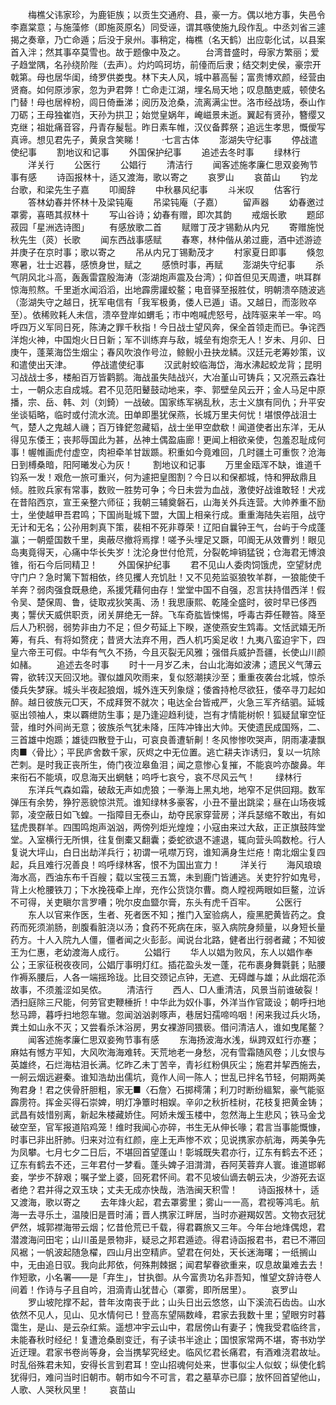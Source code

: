 <!-- { "loadSidebar": true } -->
　　梅樵父讳家珍，为鹿钜族；以贡生交通府、县，豪一方。偶以地方事，失邑令李嘉棠意；与施藻修（即施菼原名）同受诬，谓其嗾使施九段作乱。中丞刘省三遽揭之奏章，乃亡命遁；后没于泉州。事稍定，梅樵（名天鹤）出应彰化试，以县案首入泮；然其事卒莫雪也。故于题像中及之。
　　台湾昔盛时，母家方繁丽；爱子趋堂隅，名孙绕阶陛（去声）。灼灼鸣珂坊，前儓而后隶；结交刺史侯，豪宗开戟第。母也居华闺，绮罗供娄曳。林下夫人风，城中慕高髻；富贵博欢颜，经营由贤裔。如何原涉家，忽为尹君弊！亡命走江湖，埋名局天地；叹息酷吏威，顿使名门替！母也居梓枌，闾日倚垂涕；阅历及沧桑，流离满尘世。洛市经战场，泰山作刀砺；王母独崔岿，天孙为拱卫；始觉皇娲年，崦嵫景未逝。翼起有贤孙，簪缨又克继；祖妣痛音容，丹青存髲髢。昨日素车帷，汉仪备葬祭；追远生孝思，慨僾写真谛。想见君先子，黄泉含笑睇！
　　·七言古体
　　澎湖失守纪事
　　停战遣使纪事
　　割地议和记事
　　外国保护纪事
　　追述去冬时事
　　绿林行
　　洋关行
　　公医行
　　公娼行
　　清洁行
　　闻客述施孝廉仁思双妾殉节事有感
　　诗函报林十，适又渡海，歌以寄之
　　哀罗山
　　哀苗山
　　钓龙台歌，和梁先生子嘉
　　叩阍辞
　　中秋暴风纪事
　　斗米叹
　　估客行
　　答林幼春并怀林十及梁钝庵
　　吊梁钝庵（子嘉）
　　留声器
　　幼春邀过罩雾，喜晤其叔林十
　　写山谷诗；幼春有赠，即次其韵
　　戒烟长歌
　　题邱菽园「星洲选诗图」
　　有感放歌二首
　　赋赠丁茂才锡勳从内兄
　　寄赠施悦秋先生（菼）长歌
　　闻东西战事感赋
　　春寒，林仲偕从弟过鹿，酒中述游迹并庚子在京时事；歌以寄之
　　吊从内兄丁锡勳茂才
　　村家夏日即事
　　倏忽寒暑，壮士迟暮，感愤身世，赋之
　　感愤时事，再赋
　　澎湖失守纪事
　　杀气阴风北斗高，轰轰雷霆殷海涛（澎湖炮声震及台湾）；仰首但见天周遭，哄耳群惊海煎熬。千里逝水闻滔滔，出地霹雳讙蛟鳌；电音驿至报胜仗，明朝溃卒随波逃（澎湖失守之越日，抚军电信有「我军极勇，倭人已遁」语。又越日，而澎败卒至）。依稀败耗人未信，溃卒登岸如蝟毛；市中咆喊虎怒号，战阵驱来羊一牢。呜呼四万义军同日死，陈涛之罪千秋指！今日战士望风奔，保全首领走而已。争诧西洋炮火神，中国炮火日日新；军不训练弃与敌，城垒有炮奈无人！岁未、月卯、日庚午，蓬莱海岱生烟尘；春风吹浪作号泣，鲸鲵小丑抉龙鳞。汉廷元老筹妙策，议和遣使出天津。
　　停战遣使纪事
　　汉武射蛟临海岱，海水沸起蛟龙背；昆明习战战士多，楼船百万皆鹳鹅。海战虽失陆战兴，大冶堇山可铸兵；又况燕云森壮士，一朝众志自成城。君不见范阳鼙鼓动地来，李、郭壁垒风云开；金人马足中原播，宗、岳、韩、刘（刘錡）一战破。国家练军祸乱秋，志士义旗有同仇；升平安坐谈韬略，临时或付流水流。田单即墨犹保燕，长城万里夫何忧！堪恨停战沮士气，楚人之鬼越人禨；百万锋鋩忽藏韬，战士坐甲空歔欷！闻道使者出东洋，无从得见东倭王；丧邦辱国此为甚，丛神土偶盈庙廊！更闻上相欲亲使，包羞忍耻成何事！幄帷画虎付虚空，肉袒牵羊甘跋踬。积重如今竟难回，几时疆土可重恢？沧海日到榑桑暗，阳阿曦发心为灰！ 
　　割地议和记事
　　万里金瓯浑不缺，谁道千钧系一发！艰危一旅可重兴，何为遽把皇图割？今日以和保都城，恃和狎敌鼎且倾。胜败兵家有常事，数败一胜势可争；今日未尝为血战，激使好战谁敢轻！犬戎在昔陷西京，宣王亲整六师征；我朝三辅奠磐石，山海关外兵连营。大帅养重不励士，坐使越甲吾君鸣；下国尚耻城下盟，大国上相亲行成。重重海陆失岩阻，战守无计和无名；公孙用刺真下策，裴相不死非尊荣！辽阳自曩钟王气，台屿于今成蓬瀛；一朝蹙国数千里，奥蔽尽撤将焉撑！嗟予头埋足又蹶，叩阍无从效曹刿！眼见岛夷竟得天，心痛中华长失岁！沈沦身世付伧荒，分裂乾坤销猛锐；仓海君无博浪锥，衔石今后同精卫！
　　外国保护纪事
　　君不见山人委肉饲饿虎，空望豺虎守门户？急时篱下暂相依，终见攫人充饥肚！又不见苑监驱狼牧羊群，一狼能使千羊奔？弱肉强食既悬绝，系援凭藉何由存！堂堂中国不自强，忍言扶持借西洋！假令吴、楚保周、鲁，徒取戎狄笑禹、汤！我思康熙、乾隆全盛时，彼时早已侈西夷；讋伏天威供职贡，闭关屏绝无一辞。飞车奇肱皆悚惕，呼毒古莽任鞭笞。降至后人乃积弱，弱势非由力不足；但夕苟延上下睽，遂使燕安生鸩毒。文恬武嬉无所筹，有兵、有将如赘疣；昔贤大法弃不用，西人机巧奚足收！九夷八蛮迫宇下，四皇六帝王可假。中华有气久不扬，今且灭裂无风雅；强借兵威护吾疆，长使山川颜如赭。
　　追述去冬时事
　　时十一月岁乙未，台山北海如波沸；遗民义气薄云霄，欲转汉天回汉地。骤似雄风吹雨来，复似怒潮挟沙至；重重夜袭台北城，惊杀倭兵失梦寐。城头半夜起狼烟，城外连天列象燧；倭酋持枪尽欲狂，倭卒寻刀起如醉。越日彼族元□天，不成拜贺不就次；电达全台皆戒严，火急三军齐结驷。延城驱出领袖人，束以覉绁防生事；是乃逢迎趋利徒，岂有才情能树帜！狐疑鼠窜空怔营，维时外间尚无意；彼族杀气犹未降，压阵冲锋出大帅。天使遗民成国殇，二、三首雄中炮踬；雄徒四散登于山，可哀良善遭斩劓！冬风惨惨吹哭声，阴雨凄凄飘肉■〈骨比〉；平民庐舍数千家，灰烬之中无位置。逃亡耕夫诈诱归，复以一坑除芒刺。是时我正丧所生，倚门夜泣皋鱼泪；闻之意惨心复摧，不能哀吟亦酸鼻。年来衔石不能填，叹息海天出蝄魅；呜呼七哀兮，哀不尽风云气！
　　绿林行
　　东洋兵气森如霜，破敌无声如虎狼；一拳海上黑丸地，地窄不足供回翔。数军弹压有余势，狰狞恶貌惊洪荒。谁知绿林多豪客，小丑不量出跳梁；昼在山场夜城郭，凌空蔽日如飞蝗。一指障目无泰山，劫夺民家穿营房；洋兵瑟缩不敢出，有如猛虎畏群羊。四围鸣炮声汹汹，两傍列炬光煌煌；小寇由来过大敌，正正旗鼓阵堂堂。入室横行无所惧，往复倒橐又翻囊；委蛇欲退不遽退，辄向营头鸣数枪。行人复说大坪山，白日出劫洋兵行；初谓一吼噤万窍，谁知满身生烂疮！南北烟尘复四起，兵且难行况善良！呜呼绿林客，恨不为国出宣力！
　　洋关行
　　海风琅琅海水高，西油东布千百艘；载以宝筏三五篙，未到鹿门皆逋逃。关吏狞狞如鬼号，背上火枪腰铁刀；下水挽筏牵上岸，充作公货饶尔曹。商人瞠视两眼如巨鳌，泣诉不可得，关吏瞋尔言罗嘈；吮尔皮血盬尔膏，东头有虎千百牢。
　　公医行
　　东人以官来作医，生者、死者医不知；推门入室验病人，瘦黑肥黄皆药之。食药而死须湔肠，剖腹看脏浇以汤；食药不死病在床，驱入病院身频量，以身短长量药方。十人入院九人僵，僵者闻之火彭彭。闻说台北路，健者出行弱者藏；不知彼王为仁惠，老幼渡海人成行。
　　公娼行
　　华人以娼为败风，东人以娼作奉公；王家征税夜夜同，公娼厅事明灯红。插花盈头发一蓬，花布裹身舞氋氃；贴腰作褥系腰后，人各一端摇玲珑。比目交颈记点钟，无遮、无碍雌与雄；从此烟花添故事，不须羞涩如吴侬。
　　清洁行
　　西人、□人重清洁，风景当前谁破裂！洒扫庭除三尺能，何劳官吏鞭棰折！中华此为奴仆事，外洋当作官箴设；朝呼扫地愁马蹄，暮呼扫地怨车辙。忽闻汹汹剥啄声，巷居妇孺啼呜咽！闲来我过兵火场，粪土如山永不灭；又尝看杀沐浴房，男女裸游同猥亵。借问清洁人，谁如曳尾鳌？
　　闻客述施孝廉仁思双妾殉节事有感
　　东海扬波海水浅，纵跨双虹行亦蹇；麻姑有憾方平知，大风吹海海难转。天荒地老一身愁，况有雪霜随风卷；儿女恨与英雄终，石烂海枯泪长满。忆昨乙未丁苦辛，青衫红粉俱灰尘；施君并挈西施去，一舸云烟远避秦。谁知浩劫出儒坑，竟作人间一陈人；世乱已拌名节轻，何期两美殉君身！君之侠骨肝胆粗，家无■〈石詹〉石掷樗蒲；利刀时断纷縕絮，豪气能驱霹雳符。挥金买得石崇婢，明灯净簟时相娱。辛卯之秋折桂树，花枝复把黄金铸；武昌有妓惜别离，新起朱楼藏娇住。阿娇未煖玉楼中，忽然海上生悲风；铁马金戈破空至，官军报道陷鸡笼！维时我闻心亦碎，书生无从伸长喙；君言当事能慨慷，时事已非出肝肺。归来对泣有红颜，座上无声惨不欢；见说携家亦航海，两美争先为凤攀。七月七夕二日后，不堪回首望蓬山！彰城既失君亦行，辽东有鹤去不还；辽东有鹤去不还，三年君付一梦看。蓬头婢子泪潸潸，吞阿芙蓉弃人寰。谁道邯郸妾，学步不辞艰；嘱子堂上婆，回死君怀间。君不见坡仙谪去朝云决，少游死去讴者绝？君并得之双玉玦；丈夫无成亦快哉，浩浩闽天积雪！
　　诗函报林十，适又渡海，歌以寄之
　　去年烽火起，君去罩雾里；雾山一一高，君视等鸿毛。航海一去寻乐土，温陵旧是晋时浦；晋人携家江畔居，当时亦避羯奴苦。文物衣冠犹俨然，城郭襟海带云烟；忆昔伧荒已千载，得君覉旅又三年。今年台地烽偶熄，君潜渡海问田宅；山川虽是景物非，疑忌之邦君遁迹。得君诗函报君书，君已不滞回风裾；一帆波起随急櫂，四山月出空精庐。望君在何处，天长迷海曙；一纸搁山中，无由追日驭。我向此邦依，何殊荆棘据；闻君挈眷欲重来，叹息故巢难去去！作短歌，小名署——是「弃生」，甘执御。从今富贵功名非吾知，惟望文辞诗卷人间着！作诗与子且自吟，泪滴青山犹昔心（罩雾，即所居里）。
　　哀罗山
　　罗山坡陀撑不起，昔年汝南丧于此；山头日出云悠悠，山下溪流石齿齿。山水依然不见人，见山、见水情何已！登高东望隔数峰，君家去我数十里；望眼穷时暮霭生，是山、是云杂红紫。遥想冲宇云山中，君居傍山有妻子；愧我受君临终言，未能春秋时经纪！复遭沧桑剧变迁，有子读书半途止；国恨家常两不堪，寄书劝学近迂理。君家书卷尚等身，会当携挈究经史。临风忆君长痛君，有酒难浇君故址。时乱俗殊君未知，安得长言到君耳！空山招魂何处来，世事似尘人似蚁；纵使化鹤犹得归，难问当时旧朝市。朝市如今不可言，君之墓草亦已靡；放怀回首望他山，人歌、人哭秋风里！
　　哀苗山
